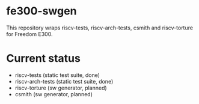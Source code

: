 # fe300-swgen
This repository wraps riscv-tests, riscv-arch-tests, csmith and riscv-torture for Freedom E300.

# Current status
* riscv-tests (static test suite, done)
* riscv-arch-tests (static test suite, done)
* riscv-torture (sw generator, planned)
* csmith (sw generator, planned)
